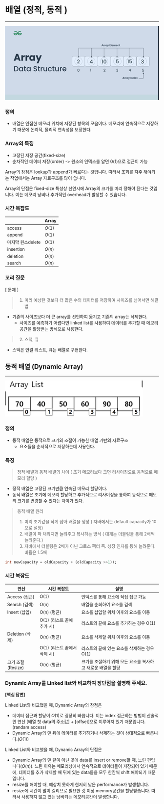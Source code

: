 # 배열 (정적, 동적 )

---

![img.png](../../../img/배열.png)

### 정의
- 배열은 인접한 메모리 위치에 저장된 항목의 모음이다.
메모리에 연속적으로 저장하기 때문에 논리적, 물리적 연속성을 보장한다.



### Array의 특징

- 고정된 저장 공간(fixed-size)
- 순차적인 데이터 저장(order) -> 원소의 인덱스를 알면 0(1)으로 접근이 가능


Array의 장점은 lookup과 append가 빠르다는 것입니다. 따라서 조회를 자주 해야되는 작업에서는 Array 자료구조를 많이 씁니다.

Array의 단점은 fixed-size 특성상 선언시에 Array의 크기를 미리 정해야 된다는 것입니다. 이는 메모리 낭비나 추가적인 overhead가 발생할 수 있습니다.


### 시간 복잡도

|  | Array |
| --- | --- |
| access | $O(1)$ |
| append | $O(1)$ |
| 마지막 원소delete | $O(1)$ |
| insertion | $O(n)$ |
| deletion | $O(n)$ |
| search | $O(n)$ |



### 꼬리 질문

[ 문제 ] 
> 1. 미리 예상한 것보다 더 많은 수의 데이터를 저장하여 사이즈를 넘어서면 해결법
- 기존의 사이즈보다 더 큰 array를 선언하여 옮기고 기존의 array는 삭제한다.
    - 사이즈를 예측하기 어렵다면 linked list를 사용하여 데이터를 추가할 때 메모리 공간을 할당받는 방식으로 사용한다.


> 2. 스택, 큐
- 스택은 연결 리스트, 큐는 배열로 구현한다.




## 동적 배열 (Dynamic Array)

---

![img.png](../../../img/dynamicarray.png)

### 정의

- 동적 배열은 동적으로 크기의 조절이 가능한 배열 기반의 자료구조
  - 요소들을 순서적으로 저장하는데 사용한다.

### 특징

> 정적 배열과 동적 배열의 차이 ( 초기 메모리보다 크면 리사이징으로 동적으로 메모리 할당 )
- 정적 배열은 고정된 크기만큼 연속된 메모리 할당이다.
- 동적 배열은 초기에 메모리 할당하고 추가적으로 리사이징을 통하여 동적으로 메모리 크기를 변경할 수 있다는 차이가 있다.

> 동적 배열 원리
> 1. 미리 초기값을 작게 잡아 배열을 생성 ( 자바에서는 default capacity가 10으로 설정)
> 2. 배열이 꽉 채워지면 늘려주고 복사하는 방식 ( 대개는 더블링을 통해 2배씩 늘려준다.)
> 3. 자바에서 더블링은 2배가 아닌 그로스 팩터 즉. 성장 인자를 통해 늘려준다. 비율은 1.5배

```sql
int newCapacity = oldCapacity + (oldCapacity >>1));
```


### 시간 복잡도

| 연산 | 시간 복잡도 | 설명 |
| --- | --- | --- |
| Access (접근) | O(1) | 인덱스를 통해 요소에 직접 접근 가능 |
| Search (검색) | O(n) | 배열을 순회하여 요소를 검색 |
| Insert (삽입) | O(n) (평균) | 요소를 삽입할 위치 이후의 요소를 이동 |
|  | O(1) (리스트 끝에 추가 시) | 리스트의 끝에 요소를 추가하는 경우 O(1) |
| Deletion (삭제) | O(n) (평균) | 요소를 삭제할 위치 이후의 요소를 이동 |
|  | O(1) (리스트 끝에서 삭제 시) | 리스트의 끝에 있는 요소를 삭제하는 경우 O(1) |
| 크기 조절 (Resize) | O(n) (평균) | 크기를 조절하기 위해 모든 요소를 복사하고 새로운 배열을 할당 |


### Dynamic Array를 Linked list와 비교하여 장단점을 설명해 주세요.

**[핵심 답변]**

Linked List와 비교했을 때, Dynamic Array의 장점은

- 데이터 접근과 할당이 $O(1)$로 굉장히 빠릅니다. 이는 index 접근하는 방법이 산술적인 연산 [배열 첫 data의 주소값] + [offset]으로 이루어져 있기 때문입니다. (randam access)
- Dynamic Array의 맨 뒤에 데이터를 추가하거나 삭제하는 것이 상대적으로 빠릅니다.($O(1)$)

Linked List와 비교했을 때, Dynamic Array의 단점은

- Dynamic Array의 맨 끝이 아닌 곳에 data를 insert or remove할 때, 느린 편입니다($O(n)$).  느린 이유는 메모리상에서 연속적으로 데이터들이 저장되어 있기 때문에, 데이터를 추가 삭제할 때 뒤에 있는 data들을 모두 한칸씩 shift 해야되기 때문입니다.
- resize를 해야할 때, 예상치 못하게 현저히 낮은 performance가 발생합니다.
- resize에 시간이 많이 걸리므로 필요한 것 이상 memory공간을 할당받습니다. 따라서 사용하지 않고 있는 낭비되는 메모리공간이 발생합니다.